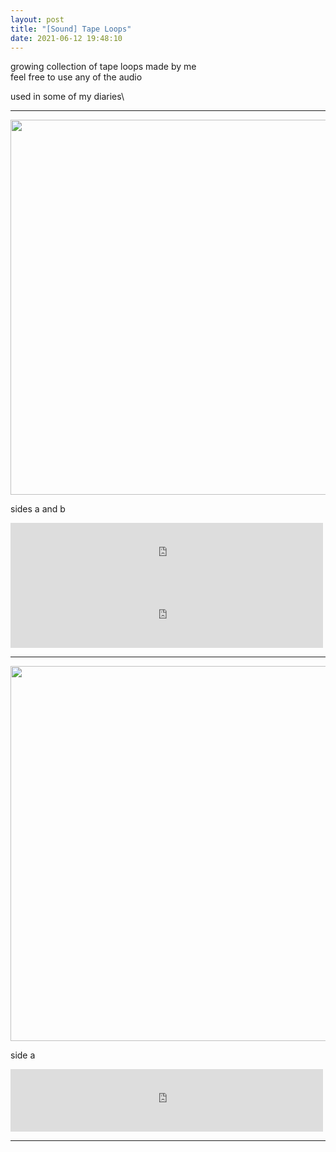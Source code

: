 ```yaml
---
layout: post
title: "[Sound] Tape Loops"
date: 2021-06-12 19:48:10
---
```


growing collection of tape loops made by me\
feel free to use any of the audio 

used in some of my diaries\

---

<!-- change view to preview in link -->
<!-- set permissions to anyone with link can view -->

<img src="https://i.imgur.com/IEy6nU6.jpg" width="600">

sides a and b
<iframe
   style="background: #FFFFFF;"
   allowTransparency="true"
   frameborder="0"
   width="500"
   height="100"
   src="https://drive.google.com/file/d/1Kef4oCNRoLw15Orp19bUumIMh_AEy2FQ/preview?usp=sharing">
</iframe>
<iframe
   style="background: #FFFFFF;"
   allowTransparency="true"
   frameborder="0"
   width="500"
   height="100"
   src="https://drive.google.com/file/d/1X5iPh2AM5bWyzdAwOpZoZk8yMBBd2MyS/preview?usp=sharing">
</iframe>

---

<img src="https://i.imgur.com/Tf9cEPs.jpg" width="600">

side a
<iframe
   style="background: #FFFFFF;"
   allowTransparency="true"
   frameborder="0"
   width="500"
   height="100"
   src="https://drive.google.com/file/d/1FI87D5ps9wzX9JvQ7Adr6yrMzgIUl11H/preview?usp=sharing">
</iframe>

---
